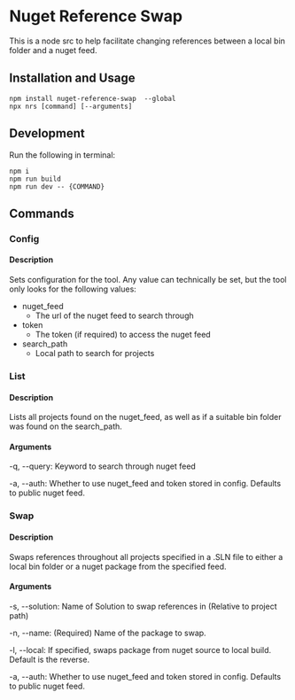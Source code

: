 # Nuget Reference Swap

This is a node src to help facilitate changing references between
a local bin folder and a nuget feed.

## Installation and Usage

    npm install nuget-reference-swap  --global
    npx nrs [command] [--arguments]

## Development

Run the following in terminal:

    npm i
    npm run build
    npm run dev -- {COMMAND}

## Commands

### Config

#### Description

Sets configuration for the tool. Any value can technically be set, but the tool only looks for the following values:

- nuget_feed
  - The url of the nuget feed to search through
- token
  - The token (if required) to access the nuget feed
- search_path
  - Local path to search for projects

### List

#### Description

Lists all projects found on the nuget_feed, as well as if a suitable bin folder was found on the search_path.

#### Arguments

-q, --query: Keyword to search through nuget feed

-a, --auth: Whether to use nuget_feed and token stored in config. Defaults to public nuget feed.

### Swap

#### Description

Swaps references throughout all projects specified in a .SLN file to either a local bin folder or a nuget package from the specified feed.

#### Arguments

-s, --solution: Name of Solution to swap references in (Relative to project path)

-n, --name: (Required) Name of the package to swap.

-l, --local: If specified, swaps package from nuget source to local build. Default is the reverse.

-a, --auth: Whether to use nuget_feed and token stored in config. Defaults to public nuget feed.
